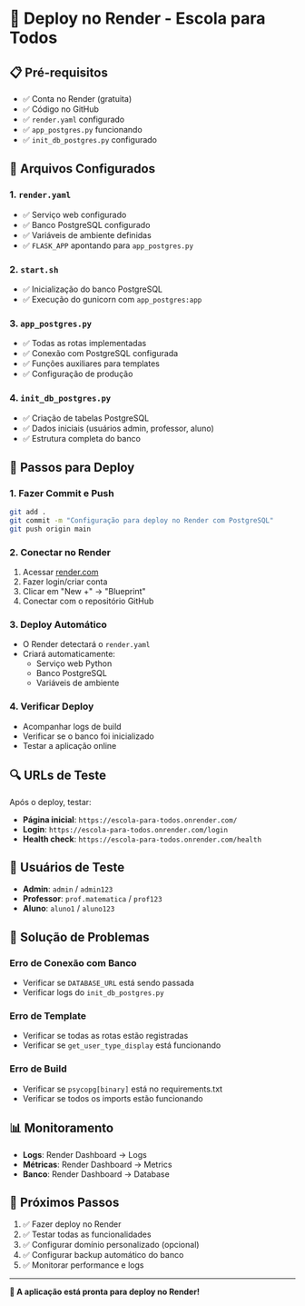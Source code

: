 # 🚀 Deploy no Render - Escola para Todos

## 📋 Pré-requisitos

- ✅ Conta no Render (gratuita)
- ✅ Código no GitHub
- ✅ `render.yaml` configurado
- ✅ `app_postgres.py` funcionando
- ✅ `init_db_postgres.py` configurado

## 🔧 Arquivos Configurados

### 1. `render.yaml`
- ✅ Serviço web configurado
- ✅ Banco PostgreSQL configurado
- ✅ Variáveis de ambiente definidas
- ✅ `FLASK_APP` apontando para `app_postgres.py`

### 2. `start.sh`
- ✅ Inicialização do banco PostgreSQL
- ✅ Execução do gunicorn com `app_postgres:app`

### 3. `app_postgres.py`
- ✅ Todas as rotas implementadas
- ✅ Conexão com PostgreSQL configurada
- ✅ Funções auxiliares para templates
- ✅ Configuração de produção

### 4. `init_db_postgres.py`
- ✅ Criação de tabelas PostgreSQL
- ✅ Dados iniciais (usuários admin, professor, aluno)
- ✅ Estrutura completa do banco

## 🚀 Passos para Deploy

### 1. Fazer Commit e Push
```bash
git add .
git commit -m "Configuração para deploy no Render com PostgreSQL"
git push origin main
```

### 2. Conectar no Render
1. Acessar [render.com](https://render.com)
2. Fazer login/criar conta
3. Clicar em "New +" → "Blueprint"
4. Conectar com o repositório GitHub

### 3. Deploy Automático
- O Render detectará o `render.yaml`
- Criará automaticamente:
  - Serviço web Python
  - Banco PostgreSQL
  - Variáveis de ambiente

### 4. Verificar Deploy
- Acompanhar logs de build
- Verificar se o banco foi inicializado
- Testar a aplicação online

## 🔍 URLs de Teste

Após o deploy, testar:
- **Página inicial**: `https://escola-para-todos.onrender.com/`
- **Login**: `https://escola-para-todos.onrender.com/login`
- **Health check**: `https://escola-para-todos.onrender.com/health`

## 👥 Usuários de Teste

- **Admin**: `admin` / `admin123`
- **Professor**: `prof.matematica` / `prof123`
- **Aluno**: `aluno1` / `aluno123`

## 🚨 Solução de Problemas

### Erro de Conexão com Banco
- Verificar se `DATABASE_URL` está sendo passada
- Verificar logs do `init_db_postgres.py`

### Erro de Template
- Verificar se todas as rotas estão registradas
- Verificar se `get_user_type_display` está funcionando

### Erro de Build
- Verificar se `psycopg[binary]` está no requirements.txt
- Verificar se todos os imports estão funcionando

## 📊 Monitoramento

- **Logs**: Render Dashboard → Logs
- **Métricas**: Render Dashboard → Metrics
- **Banco**: Render Dashboard → Database

## 🎯 Próximos Passos

1. ✅ Fazer deploy no Render
2. ✅ Testar todas as funcionalidades
3. ✅ Configurar domínio personalizado (opcional)
4. ✅ Configurar backup automático do banco
5. ✅ Monitorar performance e logs

---

**🎉 A aplicação está pronta para deploy no Render!**
